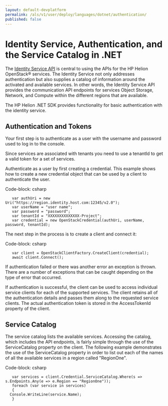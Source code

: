 ```yaml
---
layout: default-devplatform
permalink: /als/v1/user/deploy/languages/dotnet/authentication/
published: false
---
```

<!--PUBLISHED-->

Identity Service, Authentication, and the Service Catalog in .NET
=================================================================
The [Identity Service API](https://docs.hpcloud.com/identity) is central to using the
APIs for the HP Helion OpenStack&reg; services. The Identity Service not only addresses authentication
but also supplies a catalog of information around the activated and available services.
In other words, the Identity Service API provides the communication API endpoints for services Object Storage, Network, and Compute within the different regions that are available.

The HP Helion .NET SDK provides functionality for basic authentication with the identity service.

Authentication and Tokens
-------------------------
Your first step is to authenticate as a user with the username and password used to log in to the console.

Since services are associated with tenants you need to use a tenantId to
get a valid token for a set of services.

Authenticate as a user by first creating a credential. This example shows how to create a new credential object that can be used by a client to authenticate the user. 

Code-block: csharp

       var authUri = new Uri("https://region.identity.host.com:12345/v2.0");
       var userName = "user name";
       var password = "password";
       var tenantId = "XXXXXXXXXXXXXX-Project";
       var credential = new OpenStackCredential(authUri, userName, password, tenantId);

The next step in the process is to create a client and connect it:

Code-block: csharp

       var client = OpenStackClientFactory.CreateClient(credential);
       await client.Connect();

If authentication failed or there was another error an exception is thrown. There are a
number of exceptions that can be caught depending on the type of error that occurred.

If authentication is successful, the client can be used to access individual service clients for each of the supported services. The client retains all of the authentication details and passes them along to the requested service clients. The actual authentication token is stored in the AccessTokenId property of the client.

## Service Catalog

The service catalog lists the available services. Accessing the catalog, which includes
the API endpoints, is fairly simple through the use of the ServiceCatalog property on the client. The following example demonstrates the use of the ServiceCatalog property in order to list out each of the names of all the available services in a region called "RegionOne". 

Code-block: csharp

       var services = client.Credential.ServiceCatalog.Where(s => s.Endpoints.Any(e => e.Region == "RegionOne"));
       foreach (var service in services)
       {
      Console.WriteLine(service.Name);
       }
